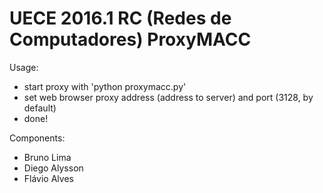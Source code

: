 # UECE 2016.1 RC (Redes de Computadores) ProxyMACC

Usage:
- start proxy with 'python proxymacc.py'
- set web browser proxy address (address to server) and port (3128, by default)
- done!


Components:
- Bruno Lima
- Diego Alysson
- Flávio Alves
